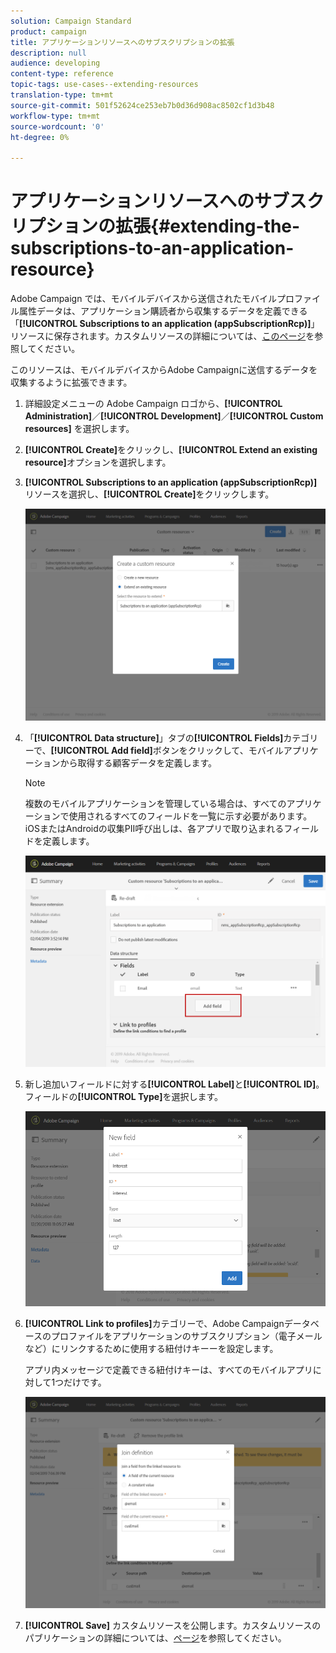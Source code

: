 ```yaml
---
solution: Campaign Standard
product: campaign
title: アプリケーションリソースへのサブスクリプションの拡張
description: null
audience: developing
content-type: reference
topic-tags: use-cases--extending-resources
translation-type: tm+mt
source-git-commit: 501f52624ce253eb7b0d36d908ac8502cf1d3b48
workflow-type: tm+mt
source-wordcount: '0'
ht-degree: 0%

---
```



# アプリケーションリソースへのサブスクリプションの拡張{#extending-the-subscriptions-to-an-application-resource}

Adobe Campaign では、モバイルデバイスから送信されたモバイルプロファイル属性データは、アプリケーション購読者から収集するデータを定義できる「**[!UICONTROL Subscriptions to an application (appSubscriptionRcp)]**」リソースに保存されます。カスタムリソースの詳細については、[このページ](../../developing/using/key-steps-to-add-a-resource.md)を参照してください。

このリソースは、モバイルデバイスからAdobe Campaignに送信するデータを収集するように拡張できます。

1. 詳細設定メニューの Adobe Campaign ロゴから、**[!UICONTROL Administration]**／**[!UICONTROL Development]**／**[!UICONTROL Custom resources]** を選択します。
1. **[!UICONTROL Create]**&#x200B;をクリックし、**[!UICONTROL Extend an existing resource]**&#x200B;オプションを選択します。
1. **[!UICONTROL Subscriptions to an application (appSubscriptionRcp)]**&#x200B;リソースを選択し、**[!UICONTROL Create]**&#x200B;をクリックします。

   ![](assets/in_app_personal_data_4.png)

1. 「**[!UICONTROL Data structure]**」タブの&#x200B;**[!UICONTROL Fields]**&#x200B;カテゴリーで、**[!UICONTROL Add field]**&#x200B;ボタンをクリックして、モバイルアプリケーションから取得する顧客データを定義します。

   >[!NOTE]
   >
   >複数のモバイルアプリケーションを管理している場合は、すべてのアプリケーションで使用されるすべてのフィールドを一覧に示す必要があります。 iOSまたはAndroidの収集PII呼び出しは、各アプリで取り込まれるフィールドを定義します。

   ![](assets/in_app_personal_data.png)

1. 新し追加いフィールドに対する&#x200B;**[!UICONTROL Label]**&#x200B;と&#x200B;**[!UICONTROL ID]**。 フィールドの&#x200B;**[!UICONTROL Type]**&#x200B;を選択します。

   ![](assets/schema_extension_uc9.png)

1. **[!UICONTROL Link to profiles]**&#x200B;カテゴリーで、Adobe Campaignデータベースのプロファイルをアプリケーションのサブスクリプション（電子メールなど）にリンクするために使用する紐付けキーーを設定します。

   アプリ内メッセージで定義できる紐付けキーは、すべてのモバイルアプリに対して1つだけです。

   ![](assets/in_app_personal_data_3.png)

1. **[!UICONTROL Save]** カスタムリソースを公開します。カスタムリソースのパブリケーションの詳細については、[ページ](../../developing/using/updating-the-database-structure.md#publishing-a-custom-resource)を参照してください。

